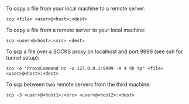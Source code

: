To copy a file from your local machine to a remote server:  
```
scp <file> <user>@<host>:<dest>  
```

To copy a file from a remote server to your local machine:  
```
scp <user>@<host>:<src> <dest>  
```
  
To scp a file over a SOCKS proxy on localhost and port 9999 (see ssh for tunnel setup):  
```
scp -o "ProxyCommand nc -x 127.0.0.1:9999 -X 4 %h %p" <file> <user>@<host>:<dest>  
```
  
To scp between two remote servers from the third machine:  
```
scp -3 <user>@<host1>:<src> <user>@<host2>:<dest>
```